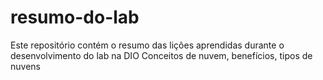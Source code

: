 # resumo-do-lab
Este repositório contém o resumo das lições aprendidas durante o desenvolvimento do lab na DIO
Conceitos de nuvem, benefícios, tipos de nuvens
